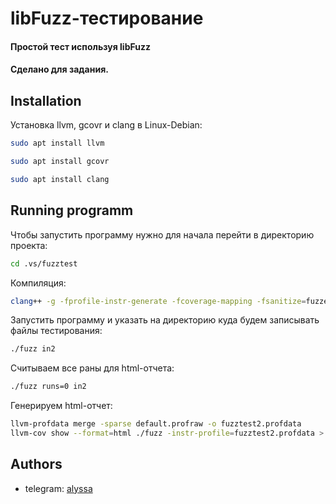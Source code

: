 # libFuzz-тестирование 

#### Простой тест используя libFuzz
#### Сделано для задания.




## Installation

Установка llvm, gcovr и clang в Linux-Debian:

```bash
sudo apt install llvm

sudo apt install gcovr

sudo apt install clang
```

    
## Running programm

Чтобы запустить программу нужно для начала перейти в директорию проекта:

```bash
cd .vs/fuzztest
```
Компиляция:
```bash
clang++ -g -fprofile-instr-generate -fcoverage-mapping -fsanitize=fuzzer,address fuzztest2.cpp -o fuzz
```
Запустить программу и указать на директорию куда будем записывать файлы тестирования:
```bash
./fuzz in2
```
Считываем все раны для html-отчета:
```bash
./fuzz runs=0 in2
```
Генерируем html-отчет:
```bash
llvm-profdata merge -sparse default.profraw -o fuzztest2.profdata
llvm-cov show --format=html ./fuzz -instr-profile=fuzztest2.profdata > coverage2.html
```

## Authors

- telegram: [alyssa](https://t.me/alyssaosipova)


